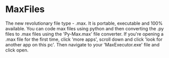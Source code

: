 # MaxFiles
The new revolutionary file type - .max. It is portable, executable and 100% available. You can code max files using python and then converting the .py files to .max files using the 'Py-Max.max' file converter. If you're opening a .max file for the first time, click 'more apps', scroll down and click 'look for another app on this pc'. Then navigate to your 'MaxExecutor.exe' file and click open.

